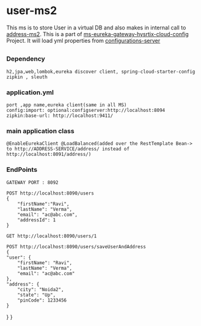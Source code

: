 # user-ms2
  This ms is to store User in a virtual DB and also makes in internal call to [address-ms2](https://github.com/tsmahur/address-ms1). This is a part of [ms-eureka-gateway-hysrtix-cloud-config](https://github.com/tsmahur/ms-eureka-gateway-hysrtix-cloud-config) Project.
  It will load yml properties from [configurations-server](https://github.com/tsmahur/configurations-server)
##
### Dependency
    h2,jpa,web,lombok,eureka discover client, spring-cloud-starter-config
	zipkin , sleuth

### application.yml
    port ,app name,eureka client(same in all MS)
    config:import: optional:configserver:http://localhost:8094
	zipkin:base-url: http://localhost:9411/

### main application class
    @EnableEurekaClient @LoadBalanced(added over the RestTemplate Bean-> to http://ADDRESS-SERVICE/address/ instead of http://localhost:8091/address/)

### EndPoints
    GATEWAY PORT : 8092

    POST http://localhost:8090/users
    {
        "firstName":"Ravi",
        "lastName": "Verma",
        "email": "ac@abc.com",
        "addressId": 1
    }

    GET http://localhost:8090/users/1

    POST http://localhost:8090/users/saveUserAndAddress
    {
    "user": {
        "firstName": "Ravi",
        "lastName": "Verma",
        "email": "ac@abc.com"
    },
    "address": {
        "city": "Noida2",
        "state": "Up",
        "pinCode": 1233456
    }
}
}
